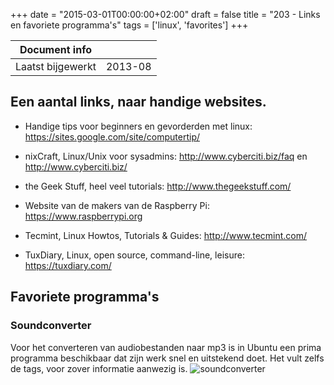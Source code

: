 +++
date = "2015-03-01T00:00:00+02:00"
draft = false
title = "203 - Links en favoriete programma's"
tags = ['linux', 'favorites']
+++



| Document info       |                   |
|---------------------|-------------------|
| Laatst bijgewerkt   | 2013-08           |


## Een aantal links, naar handige websites.


* Handige tips voor beginners en gevorderden met linux: 
https://sites.google.com/site/computertip/

* nixCraft, Linux/Unix voor sysadmins: 
http://www.cyberciti.biz/faq  en  http://www.cyberciti.biz/

* the Geek Stuff, heel veel tutorials:
http://www.thegeekstuff.com/

* Website van de makers van de Raspberry Pi:
https://www.raspberrypi.org

* Tecmint, Linux Howtos, Tutorials & Guides:
http://www.tecmint.com/

* TuxDiary, Linux, open source, command-line, leisure:
https://tuxdiary.com/


## Favoriete programma's

### Soundconverter
Voor het converteren van audiobestanden naar mp3 is in Ubuntu een prima programma beschikbaar dat zijn werk snel en
uitstekend doet. Het vult zelfs de tags, voor zover informatie aanwezig is.
![soundconverter](/img/203-soundconverter.jpg)


